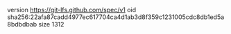 version https://git-lfs.github.com/spec/v1
oid sha256:22afa87cadd4977ec617704ca4d1ab3d8f359c1231005cdc8db1ed5a8bdbdbab
size 1312

